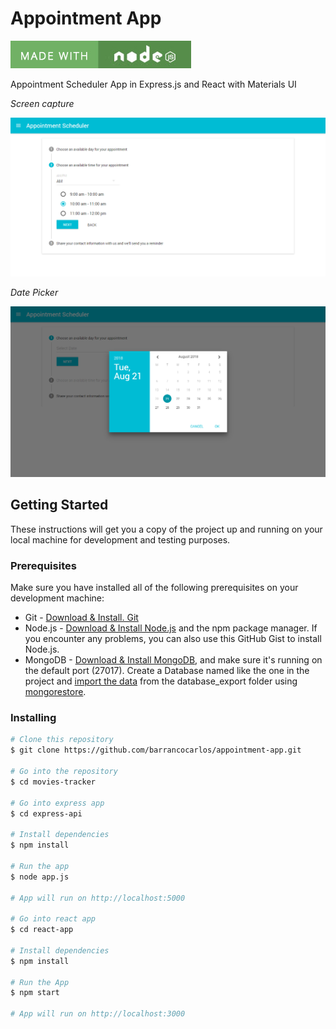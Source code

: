 # Appointment App

![Alt Text](https://github.com/barrancocarlos/movies-tracker/blob/master/public/images/node.jpg)

Appointment Scheduler App in Express.js and React with Materials UI


_Screen capture_

![Alt Text](https://github.com/barrancocarlos/appointment-app/blob/master/express-api/public/images/screen1.png)

_Date Picker_

![Alt Text](https://github.com/barrancocarlos/appointment-app/blob/master/express-api/public/images/screen2.png)


## Getting Started

These instructions will get you a copy of the project up and running on your local machine for development and testing purposes.

### Prerequisites

Make sure you have installed all of the following prerequisites on your development machine:

* Git - [Download & Install. Git](https://git-scm.com/book/en/v2/Getting-Started-Installing-Git)
* Node.js - [Download & Install Node.js](https://nodejs.org/en/download/) and the npm package manager. If you encounter any problems, you can also use this GitHub Gist to install Node.js.
* MongoDB - [Download & Install MongoDB](https://docs.mongodb.com/manual/installation/), and make sure it's running on the default port (27017). Create a Database named like the one in the project and [import the data](https://docs.mongodb.com/v2.6/core/import-export/) from the database_export folder using [mongorestore](https://docs.mongodb.com/v2.6/reference/program/mongorestore/#bin.mongorestore).

### Installing

```bash
# Clone this repository
$ git clone https://github.com/barrancocarlos/appointment-app.git

# Go into the repository
$ cd movies-tracker

# Go into express app
$ cd express-api

# Install dependencies
$ npm install

# Run the app
$ node app.js

# App will run on http://localhost:5000

# Go into react app
$ cd react-app

# Install dependencies
$ npm install

# Run the App
$ npm start

# App will run on http://localhost:3000

```

